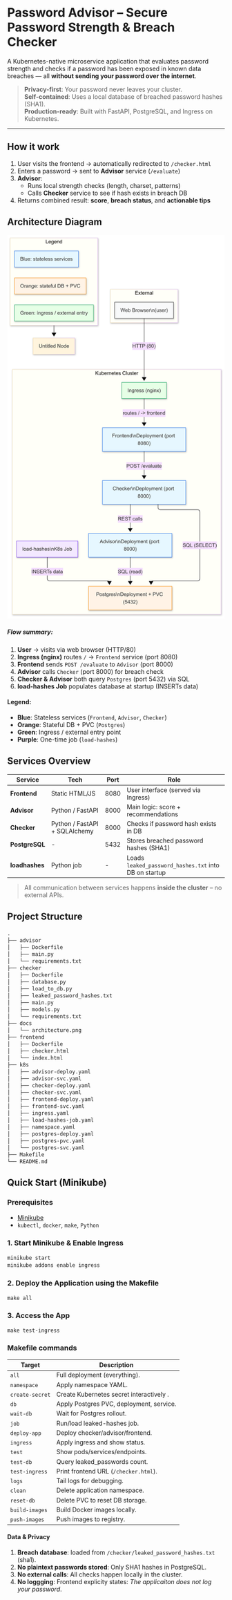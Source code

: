 #  Password Advisor – Secure Password Strength & Breach Checker

A Kubernetes-native microservice application that evaluates password strength and checks if a password has been exposed in known data breaches — all **without sending your password over the internet**.

>  **Privacy-first**: Your password never leaves your cluster.  
>  **Self-contained**: Uses a local database of breached password hashes (SHA1).  
>  **Production-ready**: Built with FastAPI, PostgreSQL, and Ingress on Kubernetes.

---

## How it work 

1. User visits the frontend → automatically redirected to `/checker.html`
2. Enters a password → sent to **Advisor** service (`/evaluate`)
3. **Advisor**:
   - Runs local strength checks (length, charset, patterns)
   - Calls **Checker** service to see if hash exists in breach DB
4. Returns combined result: **score**, **breach status**, and **actionable tips**

## Architecture Diagram

![Architecture](docs/test33.png)  
##### Flow summary: 
1. **User** → visits via web browser (HTTP/80)
2. **Ingress (nginx)** routes `/` → `Frontend` service (port 8080)
3. **Frontend** sends `POST /evaluate` to `Advisor` (port 8000)
4. **Advisor** calls `Checker` (port 8000) for breach check
5. **Checker & Advisor** both query `Postgres` (port 5432) via SQL
6. **load-hashes Job** populates database at startup (INSERTs data)

#### Legend: 

- **Blue**: Stateless services (`Frontend`, `Advisor`, `Checker`)
- **Orange**: Stateful DB + PVC (`Postgres`)
- **Green**: Ingress / external entry point
- **Purple**: One-time job (`load-hashes`)

## Services Overview

| Service | Tech | Port | Role |
|--------|------|------|------|
| **Frontend** | Static HTML/JS | 8080 | User interface (served via Ingress) |
| **Advisor** | Python / FastAPI | 8000 | Main logic: score + recommendations |
| **Checker** | Python / FastAPI + SQLAlchemy | 8000 | Checks if password hash exists in DB |
| **PostgreSQL** | - | 5432 | Stores breached password hashes (SHA1) |
| **loadhashes** | Python job | - | Loads `leaked_password_hashes.txt` into DB on startup |

> All communication between services happens **inside the cluster** – no external APIs.


## Project Structure

```text
.
├── advisor
│   ├── Dockerfile
│   ├── main.py
│   └── requirements.txt
├── checker
│   ├── Dockerfile
│   ├── database.py
│   ├── load_to_db.py
│   ├── leaked_password_hashes.txt
│   ├── main.py
│   ├── models.py
│   └── requirements.txt
├── docs
│   └── architecture.png
├── frontend
│   ├── Dockerfile
│   ├── checker.html
│   └── index.html
├── k8s
│   ├── advisor-deploy.yaml
│   ├── advisor-svc.yaml
│   ├── checker-deploy.yaml
│   ├── checker-svc.yaml
│   ├── frontend-deploy.yaml
│   ├── frontend-svc.yaml
│   ├── ingress.yaml
│   ├── load-hashes-job.yaml
│   ├── namespace.yaml
│   ├── postgres-deploy.yaml
│   ├── postgres-pvc.yaml
│   └── postgres-svc.yaml
├── Makefile
└── README.md
```
## Quick Start (Minikube)

### Prerequisites
- [Minikube](https://minikube.sigs.k8s.io/docs/start/)
- `kubectl`, `docker`, `make`, `Python`

### 1. Start Minikube & Enable Ingress
```bash
minikube start
minikube addons enable ingress

```
### 2. Deploy the Application using the Makefile

````
make all 
````

### 3. Access the App 
````
make test-ingress

````
### Makefile commands 

| Target         | Description                  |
| -------------- | ---------------------------------------- |
| `all`          | Full deployment (everything).            |
| `namespace`    | Apply namespace YAML.                    |
| `create-secret`    |Create Kubernetes secret interactively .                    |
| `db`           | Apply Postgres PVC, deployment, service. |
| `wait-db`      | Wait for Postgres rollout.               |
| `job`          | Run/load leaked-hashes job.              |
| `deploy-app`   | Deploy checker/advisor/frontend.         |
| `ingress`      | Apply ingress and show status.           |
| `test`         | Show pods/services/endpoints.            |
| `test-db`      | Query leaked_passwords count.            |
| `test-ingress` | Print frontend URL (`/checker.html`).    |
| `logs`         | Tail logs for debugging.                 |
| `clean`        | Delete application namespace.            |
| `reset-db`     | Delete PVC to reset DB storage.          |
| `build-images` | Build Docker images locally.             |
| `push-images`  | Push images to registry.                 |

#### Data & Privacy 
1. **Breach database**: loaded from `/checker/leaked_password_hashes.txt` (sha1). 
2. **No plaintext passwords stored**: Only SHA1 hashes in PostgreSQL. 
3. **No external calls**: All checks happen locally in the cluster.
4. **No loggging**: Frontend explicity states: *The applicaiton does not log your password*. 

